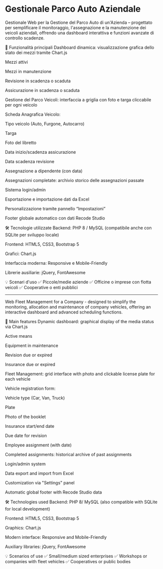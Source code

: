 # Gestionale Parco Auto Aziendale
Gestionale Web per la Gestione del Parco Auto di un'Azienda – progettato per semplificare il monitoraggio, l'assegnazione e la manutenzione dei veicoli aziendali, offrendo una dashboard interattiva e funzioni avanzate di controllo scadenze.

📌 Funzionalità principali
Dashboard dinamica: visualizzazione grafica dello stato dei mezzi tramite Chart.js

Mezzi attivi

Mezzi in manutenzione

Revisione in scadenza o scaduta

Assicurazione in scadenza o scaduta

Gestione del Parco Veicoli: interfaccia a griglia con foto e targa cliccabile per ogni veicolo

Scheda Anagrafica Veicolo:

Tipo veicolo (Auto, Furgone, Autocarro)

Targa

Foto del libretto

Data inizio/scadenza assicurazione

Data scadenza revisione

Assegnazione a dipendente (con data)

Assegnazioni completate: archivio storico delle assegnazioni passate

Sistema login/admin

Esportazione e importazione dati da Excel

Personalizzazione tramite pannello “Impostazioni”

Footer globale automatico con dati Recode Studio

🛠️ Tecnologie utilizzate
Backend: PHP 8 / MySQL (compatibile anche con SQLite per sviluppo locale)

Frontend: HTML5, CSS3, Bootstrap 5

Grafici: Chart.js

Interfaccia moderna: Responsive e Mobile-Friendly

Librerie ausiliarie: jQuery, FontAwesome

💡 Scenari d'uso
✅ Piccole/medie aziende
✅ Officine o imprese con flotta veicoli
✅ Cooperative o enti pubblici

---

Web Fleet Management for a Company - designed to simplify the monitoring, allocation and maintenance of company vehicles, offering an interactive dashboard and advanced scheduling functions.

📌 Main features
Dynamic dashboard: graphical display of the media status via Chart.js

Active means

Equipment in maintenance

Revision due or expired

Insurance due or expired

Fleet Management: grid interface with photo and clickable license plate for each vehicle

Vehicle registration form:

Vehicle type (Car, Van, Truck)

Plate

Photo of the booklet

Insurance start/end date

Due date for revision

Employee assignment (with date)

Completed assignments: historical archive of past assignments

Login/admin system

Data export and import from Excel

Customization via "Settings" panel

Automatic global footer with Recode Studio data

🛠️ Technologies used
Backend: PHP 8/ MySQL (also compatible with SQLite for local development)

Frontend: HTML5, CSS3, Bootstrap 5

Graphics: Chart.js

Modern interface: Responsive and Mobile-Friendly

Auxiliary libraries: jQuery, FontAwesome

💡 Scenarios of use
✅ Small/medium sized enterprises
✅ Workshops or companies with fleet vehicles
✅ Cooperatives or public bodies
